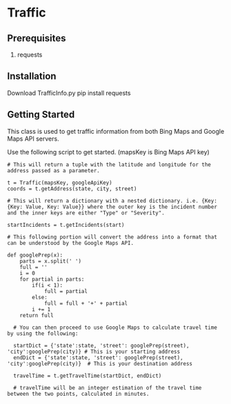 # Traffic

## Prerequisites

1. requests

## Installation

Download TrafficInfo.py
pip install requests

## Getting Started

This class is used to get traffic information from both Bing Maps and Google Maps API servers.

Use the following script to get started. (mapsKey is Bing Maps API key)

```
# This will return a tuple with the latitude and longitude for the address passed as a parameter.

t = Traffic(mapsKey, googleApiKey)
coords = t.getAddress(state, city, street)

# This will return a dictionary with a nested dictionary. i.e. {Key: {Key: Value, Key: Value}} where the outer key is the incident number and the inner keys are either "Type" or "Severity".

startIncidents = t.getIncidents(start)

# This following portion will convert the address into a format that can be understood by the Google Maps API.

def googlePrep(x):
	parts = x.split(' ')
	full = ''
	i = 0
	for partial in parts:
		if(i < 1):
			full = partial
		else:
			full = full + '+' + partial
		i += 1
	return full
  
  # You can then proceed to use Google Maps to calculate travel time by using the following:
  
  startDict = {'state':state, 'street': googlePrep(street), 'city':googlePrep(city)} # This is your starting address
  endDict = {'state':state, 'street': googlePrep(street), 'city':googlePrep(city)}  # This is your destination address
  
  travelTime = t.getTravelTime(startDict, endDict)
  
  # travelTime will be an integer estimation of the travel time between the two points, calculated in minutes.
```
